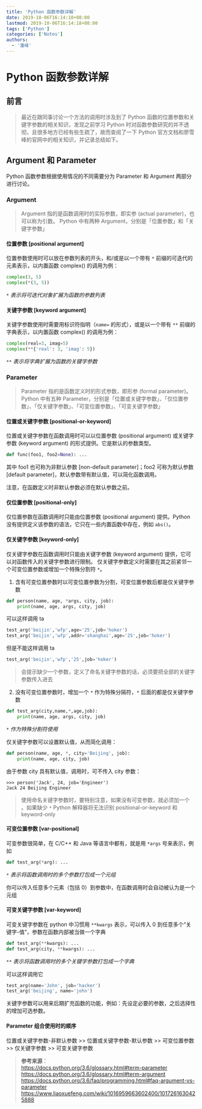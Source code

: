 ```yaml
---
title: 'Python 函数参数详解'
date: 2019-10-06T16:14:18+08:00
lastmod: 2019-10-06T16:14:18+08:00
tags: ['Python']
categories: ['Notes']
authors:
  - '潘峰'
---
```


# Python 函数参数详解

## 前言

> 最近在跟同事讨论一个方法的调用时涉及到了 Python 函数的位置参数和关键字参数的相关知识，发现之前学习 Python 时对函数参数研究的并不透彻，且很多地方已经有些生疏了，故而查阅了一下 Python 官方文档和廖雪峰的官网中的相关知识，并记录总结如下。

## Argument 和 Parameter

Python 函数参数根据使用情况的不同需要分为 Parameter 和 Argument 两部分进行讨论。

### Argument

> Argument 指的是函数调用时的实际参数，即实参 (actual parameter)，也可以称为引数。
> Python 中有两种 Argument，分别是「位置参数」和「关键字参数」

#### 位置参数 [positional argument]

位置参数使用时可以放在参数列表的开头，和/或是以一个带有 `*` 前缀的可迭代的元素表示，以内置函数 complex() 的调用为例：

```python
complex(3, 5)
complex(*(3, 5))
```

_`*` 表示将可迭代对象扩展为函数的参数列表_

#### 关键字参数 [keyword argument]

关键字参数使用时需要用标识符指明（`name=` 的形式），或是以一个带有 `**` 前缀的字典表示，以内置函数 complex() 的调用为例：

```python
complex(real=3, imag=5)
complex(**{'real': 3, 'imag': 5})
```

_`**` 表示将字典扩展为函数的关键字参数_

### Parameter

> Parameter 指的是函数定义时的形式参数，即形参 (formal parameter)。Python 中有五种 Parameter，分别是「位置或关键字参数」、「仅位置参数」、「仅关键字参数」、「可变位置参数」、「可变关键字参数」

#### 位置或关键字参数 [positional-or-keyword]

位置或关键字参数在函数调用时可以以位置参数 (positional argument) 或关键字参数 (keyword argument) 的形式提供。它是默认的参数类型。

```python
def func(foo1, foo2=None): ...
```

其中 foo1 也可称为非默认参数 [non-default parameter]；foo2 可称为默认参数 [default parameter]，默认参数带有默认值，可以简化函数调用。

注意，在函数定义时非默认参数必须在默认参数之前。

#### 仅位置参数 [positional-only]

仅位置参数在函数调用时只能由位置参数 (positional argument) 提供。Python 没有提供定义该参数的语法，它只在一些内置函数中存在，例如 `abs()`。

#### 仅关键字参数 [keyword-only]

仅关键字参数在函数调用时只能由关键字参数 (keyword argument) 提供，它可以对函数传入的关键字参数进行限制。
仅关键字参数定义时需要在其之前紧邻一个可变位置参数或增加一个特殊分割符 `*`。

1. 含有可变位置参数时以可变位置参数为分割，可变位置参数后都是仅关键字参数

```python
def person(name, age, *args, city, job):
    print(name, age, args, city, job)
```

可以这样调用 ta

```python
test_arg('beijin','wfp',age='25',job='hoker')
test_arg('beijin','wfp',addr='shanghai',age='25',job='hoker')
```

但是不能这样调用 ta

```python
test_arg('beijin','wfp','25',job='hoker')
```

> 会提示缺少一个参数，定义了命名关键字参数的话，必须要把全部的关键字参数传入进去

2. 没有可变位置参数时，增加一个 `*` 作为特殊分隔符，`*` 后面的都是仅关键字参数

```python
def test_arg(city,name,*,age,job):
    print(name, age, args, city, job)
```

_`*` 作为特殊分割符使用_

仅关键字参数可以设置默认值，从而简化调用：

```python
def person(name, age, *, city='Beijing', job):
    print(name, age, city, job)
```

由于参数 city 具有默认值，调用时，可不传入 city 参数：

```shell
>>> person('Jack', 24, job='Engineer')
Jack 24 Beijing Engineer
```

> 使用命名关键字参数时，要特别注意，如果没有可变参数，就必须加一个 。如果缺少 `*` Python 解释器将无法识别 positional-or-keyword 和 keyword-only

#### 可变位置参数 [var-positional]

可变参数很简单，在 C/C++ 和 Java 等语言中都有，就是用 `*args` 号来表示，例如

```python
def test_arg(*arg): ...
```

_`*` 表示将函数调用时的多个参数打包成一个元组_

你可以传入任意多个元素（包括 0）到参数中，在函数调用时会自动被认为是一个元组

#### 可变关键字参数 [var-keyword]

可变关键字参数在 python 中习惯用 `**kwargs` 表示，可以传入 0 到任意多个“关键字-值”，参数在函数内部被当做一个字典

```python
def test_arg(**kwargs): ...
def test_arg(city, **kwargs): ...
```

_`**` 表示将函数调用时的多个关键字参数打包成一个字典_

可以这样调用它

```python
test_arg(name='John', job='hacker')
test_arg('beijing', name='john')
```

关键字参数可以用来后期扩充函数的功能，例如：先设定必要的参数，之后选择性的增加可选参数。

#### Parameter 组合使用时的顺序

位置或关键字参数-非默认参数 >> 位置或关键字参数-默认参数 >> 可变位置参数 >> 仅关键字参数 >> 可变关键字参数

> **参考来源**：  
> https://docs.python.org/3.6/glossary.html#term-parameter  
> https://docs.python.org/3.6/glossary.html#term-argument  
> https://docs.python.org/3.6/faq/programming.html#faq-argument-vs-parameter  
> https://www.liaoxuefeng.com/wiki/1016959663602400/1017261630425888
